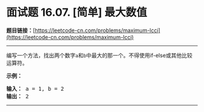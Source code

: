 # 面试题 16.07. [简单] 最大数值

**题目链接：**[https://leetcode-cn.com/problems/maximum-lcci](https://leetcode-cn.com/problems/maximum-lcci)

---

<div class="content__1Y2H">
 <div class="notranslate">
  <p>编写一个方法，找出两个数字<code>a</code>和<code>b</code>中最大的那一个。不得使用if-else或其他比较运算符。</p> 
  <p><strong>示例：</strong></p> 
  <pre class="language-text"><strong>输入：</strong> a = 1, b = 2
<strong>输出：</strong> 2
</pre> 
 </div>
</div>

---

```

```